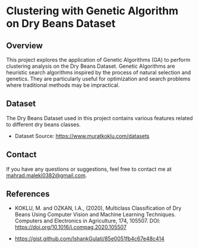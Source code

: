 
# Clustering with Genetic Algorithm on Dry Beans Dataset

## Overview
This project explores the application of Genetic Algorithms (GA) to perform clustering analysis on the Dry Beans Dataset. Genetic Algorithms are heuristic search algorithms inspired by the process of natural selection and genetics. They are particularly useful for optimization and search problems where traditional methods may be impractical.


## Dataset
The Dry Beans Dataset used in this project contains various features related to different dry beans classes.

- Dataset Source: https://www.muratkoklu.com/datasets
## Contact

If you have any questions or suggestions, feel free to contact me at mahrad.maleki0382@gmail.com.
## References

- KOKLU, M. and OZKAN, I.A., (2020), Multiclass Classification of Dry Beans Using Computer Vision and Machine Learning Techniques. Computers and Electronics in Agriculture, 174, 105507. DOI: https://doi.org/10.1016/j.compag.2020.105507

- https://gist.github.com/IshankGulati/85e0051fb4c67e48c414